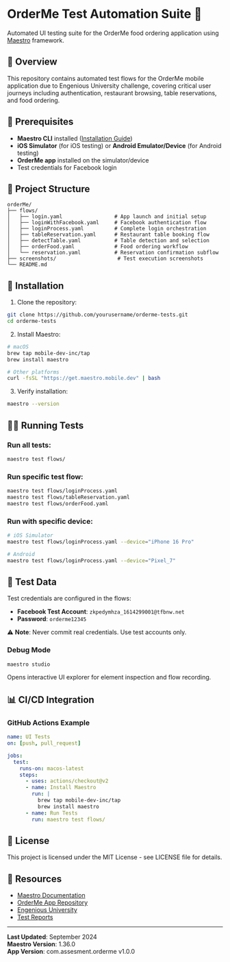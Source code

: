 # OrderMe Test Automation Suite 🍔

Automated UI testing suite for the OrderMe food ordering application using [Maestro](https://maestro.mobile.dev/) framework.

## 📱 Overview

This repository contains automated test flows for the OrderMe mobile application due to Engenious University challenge, covering critical user journeys including authentication, restaurant browsing, table reservations, and food ordering.

## 🚀 Prerequisites

- **Maestro CLI** installed ([Installation Guide](https://maestro.mobile.dev/getting-started/installing-maestro))
- **iOS Simulator** (for iOS testing) or **Android Emulator/Device** (for Android testing)
- **OrderMe app** installed on the simulator/device
- Test credentials for Facebook login

## 📂 Project Structure
```
orderMe/
├── flows/
│   ├── login.yaml                 # App launch and initial setup
│   ├── loginWithFacebook.yaml     # Facebook authentication flow
│   ├── loginProcess.yaml          # Complete login orchestration
│   ├── tableReservation.yaml      # Restaurant table booking flow
│   ├── detectTable.yaml           # Table detection and selection
│   ├── orderFood.yaml             # Food ordering workflow
│   └── reservation.yaml           # Reservation confirmation subflow
├── screenshots/                    # Test execution screenshots
└── README.md
```

## 🔧 Installation

1. Clone the repository:
```bash
git clone https://github.com/yourusername/orderme-tests.git
cd orderme-tests
```

2. Install Maestro:
```bash
# macOS
brew tap mobile-dev-inc/tap
brew install maestro

# Other platforms
curl -fsSL "https://get.maestro.mobile.dev" | bash
```

3. Verify installation:
```bash
maestro --version
```

## 🏃‍♂️ Running Tests

### Run all tests:
```bash
maestro test flows/
```

### Run specific test flow:
```bash
maestro test flows/loginProcess.yaml
maestro test flows/tableReservation.yaml
maestro test flows/orderFood.yaml
```

### Run with specific device:
```bash
# iOS Simulator
maestro test flows/loginProcess.yaml --device="iPhone 16 Pro"

# Android
maestro test flows/loginProcess.yaml --device="Pixel_7"
```

## 🔑 Test Data

Test credentials are configured in the flows:
- **Facebook Test Account**: `zkpedymhza_1614299001@tfbnw.net`
- **Password**: `orderme12345`

⚠️ **Note**: Never commit real credentials. Use test accounts only.

### Debug Mode
```bash
maestro studio
```
Opens interactive UI explorer for element inspection and flow recording.

## 📊 CI/CD Integration

### GitHub Actions Example
```yaml
name: UI Tests
on: [push, pull_request]

jobs:
  test:
    runs-on: macos-latest
    steps:
      - uses: actions/checkout@v2
      - name: Install Maestro
        run: |
          brew tap mobile-dev-inc/tap
          brew install maestro
      - name: Run Tests
        run: maestro test flows/
```

## 📄 License

This project is licensed under the MIT License - see LICENSE file for details.

## 🔗 Resources

- [Maestro Documentation](https://maestro.mobile.dev/)
- [OrderMe App Repository](https://github.com/yourusername/orderme)
- [Engenious University](https://university.engenious.io/courses)
- [Test Reports](./reports/)

---

**Last Updated**: September 2024  
**Maestro Version**: 1.36.0  
**App Version**: com.assesment.orderme v1.0.0
